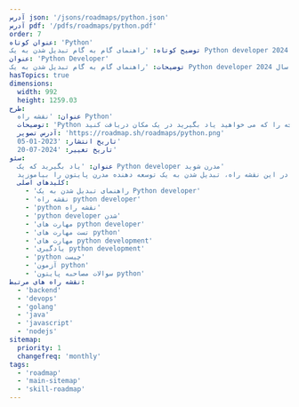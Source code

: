 ```yaml
---
آدرس json: '/jsons/roadmaps/python.json'
آدرس pdf: '/pdfs/roadmaps/python.pdf'
order: 7
عنوان کوتاه: 'Python'
توضیح کوتاه: 'راهنمای گام به گام تبدیل شدن به یک Python developer در سال 2024'
عنوان: 'Python Developer'
توضیحات: 'راهنمای گام به گام تبدیل شدن به یک Python developer در سال 2024'
hasTopics: true
dimensions:
  width: 992
  height: 1259.03
طرح:
  عنوان: 'نقشه راه Python'
  توضیحات: 'Python را با این راهنمای گام به گام تعاملی در سال 2024 بیاموزید. ما همچنین منابع و توضیحات کوتاهی را به آیتم های نقشه راه پیوست کرده ایم تا بتوانید هر آنچه را که می خواهید یاد بگیرید در یک مکان دریافت کنید.'
  آدرس تصویر: 'https://roadmap.sh/roadmaps/python.png'
  تاریخ انتشار: '2023-01-05'
  تاریخ تغییر: '2024-07-20'
سئو:
  عنوان: 'یاد بگیرید که یک Python developer مدرن شوید'
  توضیحات: 'اجتماع محوری، مقالات، منابع، راهنماها، سوالات مصاحبه، آزمون ها برای توسعه پایتون. با دنبال کردن مراحل، مهارت ها، منابع و راهنماهای فهرست شده در این نقشه راه، تبدیل شدن به یک توسعه دهنده مدرن پایتون را بیاموزید.'
  کلیدهای اصلی:
    - 'راهنمای تبدیل شدن به یک Python developer'
    - 'نقشه راه python developer'
    - 'python نقشه راه'
    - 'python developer شدن'
    - 'مهارت های python developer'
    - 'تست مهارت های python'
    - 'مهارت های python development'
    - 'یادگیری python development'
    - 'python چیست'
    - 'آزمون python'
    - 'سوالات مصاحبه پایتون python'
نقشه راه های مرتبط:
  - 'backend'
  - 'devops'
  - 'golang'
  - 'java'
  - 'javascript'
  - 'nodejs'
sitemap:
  priority: 1
  changefreq: 'monthly'
tags:
  - 'roadmap'
  - 'main-sitemap'
  - 'skill-roadmap'
---
```







